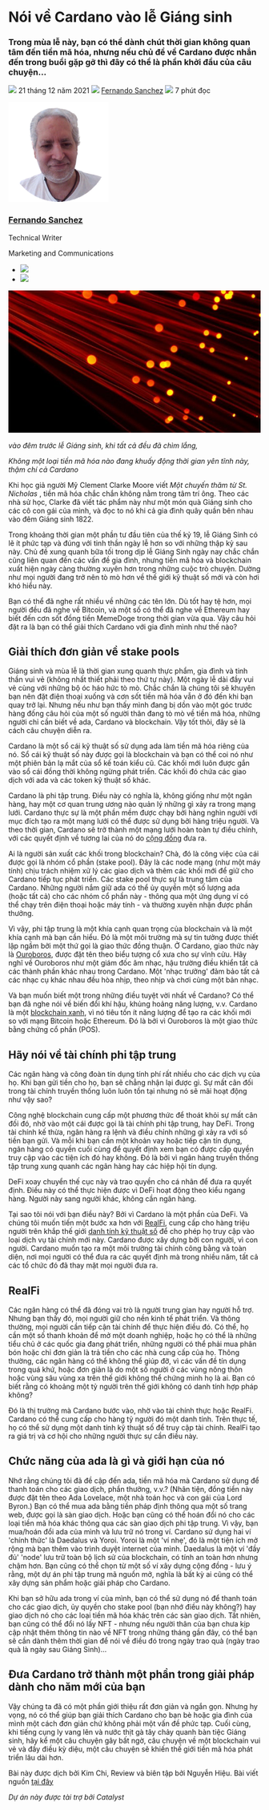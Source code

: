 # Nói về Cardano vào lễ Giáng sinh

### **Trong mùa lễ này, bạn có thể dành chút thời gian không quan tâm đến tiền mã hóa, nhưng nếu chủ đề về Cardano được nhắn đến trong buổi gặp gỡ thì đây có thể là phần khởi đầu của câu chuyện...**

![](img/2021-12-21-cardano-at-christmas-and-what-to-say-if-anyone-asks.002.png) 21 tháng 12 năm 2021 ![](img/2021-12-21-cardano-at-christmas-and-what-to-say-if-anyone-asks.002.png) [Fernando Sanchez](tmp//en/blog/authors/fernando-sanchez/page-1/) ![](img/2021-12-21-cardano-at-christmas-and-what-to-say-if-anyone-asks.003.png) 7 phút đọc

![Fernando Sanchez](img/2021-12-21-cardano-at-christmas-and-what-to-say-if-anyone-asks.004.png)[](tmp//en/blog/authors/fernando-sanchez/page-1/)

### [**Fernando Sanchez**](tmp//en/blog/authors/fernando-sanchez/page-1/)

Technical Writer

Marketing and Communications

- ![](img/2021-12-21-cardano-at-christmas-and-what-to-say-if-anyone-asks.005.png)[](mailto:fernando.sanchez@iohk.io "Email")
- ![](img/2021-12-21-cardano-at-christmas-and-what-to-say-if-anyone-asks.006.png)[](https://www.linkedin.com/in/linkedinsanchezf/ "LinkedIn")

![Nói về Cardano vào lễ Giáng sinh (nếu ai đó hỏi…)](img/2021-12-21-cardano-at-christmas-and-what-to-say-if-anyone-asks.007.jpeg)

*vào đêm trước lễ Giáng sinh, khi tất cả đều đã chìm lắng,*

*Không một loại tiền mã hóa nào đang khuấy động thời gian yên tĩnh này, thậm chí cả Cardano*

Khi học giả người Mỹ Clement Clarke Moore viết *Một chuyến thăm từ St. Nicholas* , tiền mã hóa chắc chắn không nằm trong tâm trí ông. Theo các nhà sử học, Clarke đã viết tác phẩm này như một món quà Giáng sinh cho các cô con gái của mình, và đọc to nó khi cả gia đình quây quần bên nhau vào đêm Giáng sinh 1822.

Trong khoảng thời gian một phần tư đầu tiên của thế kỷ 19, lễ Giáng Sinh có lẽ ít phức tạp và đúng với tinh thần ngày lễ hơn so với những thập kỷ sau này. Chủ đề xung quanh bữa tối trong dịp lễ Giáng Sinh ngày nay chắc chắn cũng liên quan đến các vấn đề gia đình, nhưng tiền mã hóa và blockchain xuất hiện ngày càng thường xuyên hơn trong những cuộc trò chuyện. Dường như mọi người đang trở nên tò mò hơn về thế giới kỹ thuật số mới và còn hơi khó hiểu này.

Bạn có thể đã nghe rất nhiều về những các tên lớn. Dù tốt hay tệ hơn, mọi người đều đã nghe về Bitcoin, và một số có thể đã nghe về Ethereum hay biết đến cơn sốt đồng tiền MemeDoge trong thời gian vừa qua. Vậy câu hỏi đặt ra là bạn có thể giải thích Cardano với gia đình mình như thế nào?

## **Giải thích đơn giản về stake pools**

Giáng sinh và mùa lễ là thời gian xung quanh thực phẩm, gia đình và tinh thần vui vẻ (không nhất thiết phải theo thứ tự này). Một ngày lễ dài đầy vui vẻ cùng với những bộ óc háo hức tò mò. Chắc chắn là chúng tôi sẽ khuyên bạn nên đặt điện thoại xuống và cơn sốt tiền mã hóa vẫn ở đó đến khi bạn quay trở lại. Nhưng nếu như bạn thấy mình đang bị dồn vào một góc trước hàng đống câu hỏi của một số người thân đang tò mò về tiền mã hóa, những người chỉ cần biết về ada, Cardano và blockchain. Vậy tốt thôi, đây sẽ là cách câu chuyện diễn ra.

Cardano là một sổ cái kỹ thuật số sử dụng ada làm tiền mã hóa riêng của nó. Sổ cái kỹ thuật số này được gọi là blockchain và bạn có thể coi nó như một phiên bản lạ mắt của sổ kế toán kiểu cũ. Các khối mới luôn được gắn vào sổ cái đồng thời không ngừng phát triển. Các khối đó chứa các giao dịch với ada và các token kỹ thuật số khác.

Cardano là phi tập trung. Điều này có nghĩa là, không giống như một ngân hàng, hay một cơ quan trung ương nào quản lý những gì xảy ra trong mạng lưới. Cardano thực sự là một phần mềm được chạy bởi hàng nghìn người với mục đích tạo ra một mạng lưới có thể được sử dụng bởi hàng triệu người. Và theo thời gian, Cardano sẽ trở thành một mạng lưới hoàn toàn tự điều chỉnh, với các quyết định về tương lai của nó do [cộng đồng](https://iohk.io/en/blog/posts/2020/09/10/project-catalyst-voltaire-bring-power-to-the-people/) đưa ra.

Ai là người sản xuất các khối trong blockchain? Chà, đó là công việc của cái được gọi là nhóm cổ phần (stake pool). Đây là các node mạng (như một máy tính) chịu trách nhiệm xử lý các giao dịch và thêm các khối mới để giữ cho Cardano tiếp tục phát triển. Các stake pool thực sự là trung tâm của Cardano. Những người nắm giữ ada có thể ủy quyền một số lượng ada (hoặc tất cả) cho các nhóm cổ phần này - thông qua một ứng dụng ví có thể chạy trên điện thoại hoặc máy tính - và thường xuyên nhận được phần thưởng.

Vì vậy, phi tập trung là một khía cạnh quan trọng của blockchain và là một khía cạnh mà bạn cần hiểu. Đó là một môi trường mà sự tin tưởng được thiết lập ngầm bởi một thứ gọi là giao thức đồng thuận. Ở Cardano, giao thức này là [Ouroboros](https://iohk.io/en/blog/posts/2020/06/23/the-ouroboros-path-to-decentralization/), được đặt tên theo biểu tượng cổ xưa cho sự vĩnh cửu. Hãy nghĩ về Ouroboros như một giám đốc âm nhạc, hậu trường điều khiển tất cả các thành phần khác nhau trong Cardano. Một 'nhạc trưởng' đảm bảo tất cả các nhạc cụ khác nhau đều hòa nhịp, theo nhịp và chơi cùng một bản nhạc.

Và bạn muốn biết một trong những điều tuyệt vời nhất về Cardano? Có thể bạn đã nghe nói về biến đổi khí hậu, khủng hoảng năng lượng, v.v. Cardano là một [blockchain xanh](https://iohk.io/en/blog/posts/2021/08/17/why-they-re-calling-cardano-the-green-blockchain/), vì nó tiêu tốn ít năng lượng để tạo ra các khối mới so với mạng Bitcoin hoặc Ethereum. Đó là bởi vì Ouroboros là một giao thức bằng chứng cổ phần (POS).

## **Hãy nói về tài chính phi tập trung**

Các ngân hàng và công đoàn tín dụng tính phí rất nhiều cho các dịch vụ của họ. Khi bạn gửi tiền cho họ, bạn sẽ chẳng nhận lại được gì. Sự mất cân đối trong tài chính truyền thống luôn luôn tồn tại nhưng nó sẽ mãi hoạt động như vậy sao?

Công nghệ blockchain cung cấp một phương thức để thoát khỏi sự mất cân đối đó, nhờ vào một cái được gọi là tài chính phi tập trung, hay DeFi. Trong tài chính kế thừa, ngân hàng ra lệnh và điều chỉnh những gì xảy ra với số tiền bạn gửi. Và mỗi khi bạn cần một khoản vay hoặc tiếp cận tín dụng, ngân hàng có quyền cuối cùng để quyết định xem bạn có được cấp quyền truy cập vào các tiện ích đó hay không. Đó là bởi vì ngân hàng truyền thống tập trung xung quanh các ngân hàng hay các hiệp hội tín dụng.

DeFi xoay chuyển thế cục này và trao quyền cho cá nhân để đưa ra quyết định. Điều này có thể thực hiện được vì DeFi hoạt động theo kiểu ngang hàng. Người này sang người khác, không cần ngân hàng.

Tại sao tôi nói với bạn điều này? Bởi vì Cardano là một phần của DeFi. Và chúng tôi muốn tiến một bước xa hơn với [RealFi](https://iohk.io/en/blog/posts/2021/11/25/welcome-to-the-age-of-realfi/), cung cấp cho hàng triệu người trên khắp thế giới [danh tính kỹ thuật số](https://www.atalaprism.io/) để cho phép họ truy cập vào loại dịch vụ tài chính mới này. Cardano được xây dựng bởi con người, vì con người. Cardano muốn tạo ra một môi trường tài chính công bằng và toàn diện, nơi mọi người có thể đưa ra các quyết định mà trong nhiều năm, tất cả các tổ chức đó đã thay mặt mọi người đưa ra.

## **RealFi**

Các ngân hàng có thể đã đóng vai trò là người trung gian hay người hỗ trợ. Nhưng bạn thấy đó, mọi người giữ cho nền kinh tế phát triển. Và thông thường, mọi người cần tiếp cận tài chính để thực hiện điều đó. Có thể, họ cần một số thanh khoản để mở một doanh nghiệp, hoặc họ có thể là những tiểu chủ ở các quốc gia đang phát triển, những người có thể phải mua phân bón hoặc chỉ đơn giản là trả tiền cho các nhà cung cấp của họ. Thông thường, các ngân hàng có thể không thể giúp đỡ, vì các vấn đề tín dụng trong quá khứ, hoặc đơn giản là do một số người ở các vùng nông thôn hoặc vùng sâu vùng xa trên thế giới không thể chứng minh họ là ai. Bạn có biết rằng có khoảng một tỷ người trên thế giới không có danh tính hợp pháp không?

Đó là thị trường mà Cardano bước vào, nhờ vào tài chính thực hoặc RealFi. Cardano có thể cung cấp cho hàng tỷ người đó một danh tính. Trên thực tế, họ có thể sử dụng một danh tính kỹ thuật số để truy cập tài chính. RealFi tạo ra giá trị và cơ hội cho những người thực sự cần điều này.

## **Chức năng của ada là gì và giới hạn của nó**

Nhớ rằng chúng tôi đã đề cập đến ada, tiền mã hóa mà Cardano sử dụng để thanh toán cho các giao dịch, phần thưởng, v.v.? (Nhân tiện, đồng tiền này được đặt tên theo Ada Lovelace, một nhà toán học và con gái của Lord Byron.) Bạn có thể mua ada bằng tiền pháp định thông qua một số trang web, được gọi là sàn giao dịch. Hoặc bạn cũng có thể hoán đổi nó cho các loại tiền mã hóa khác thông qua các sàn giao dịch phi tập trung. Vì vậy, bạn mua/hoán đổi ada của mình và lưu trữ nó trong ví. Cardano sử dụng hai ví 'chính thức' là Daedalus và Yoroi. Yoroi là một 'ví nhẹ', đó là một tiện ích mở rộng mà bạn thêm vào trình duyệt internet của mình. Daedalus là một ví 'đầy đủ' 'node' lưu trữ toàn bộ lịch sử của blockchain, có tính an toàn hơn nhưng chậm hơn. Bạn cũng có thể chọn từ một số ví xây dựng cộng đồng - lưu ý rằng, một dự án phi tập trung mã nguồn mở, nghĩa là bất kỳ ai cũng có thể xây dựng sản phẩm hoặc giải pháp cho Cardano.

Khi bạn sở hữu ada trong ví của mình, bạn có thể sử dụng nó để thanh toán cho các giao dịch, ủy quyền cho stake pool (bạn nhớ điều này không?) hay giao dịch nó cho các loại tiền mã hóa khác trên các sàn giao dịch. Tất nhiên, bạn cũng có thể đổi nó lấy NFT - nhưng nếu người thân của bạn chưa kịp cập nhật thêm thông tin nào về NFT trong những tháng gần đây, có thể bạn sẽ cần dành thêm thời gian để nói về điều đó trong ngày trao quà (ngày trao quà là ngày sau Giáng Sinh)...

## **Đưa Cardano trở thành một phần trong giải pháp dành cho năm mới của bạn**

Vậy chúng ta đã có một phần giới thiệu rất đơn giản và ngắn gọn. Nhưng hy vọng, nó có thể giúp bạn giải thích Cardano cho bạn bè hoặc gia đình của mình một cách đơn giản chứ không phải một vấn đề phức tạp. Cuối cùng, khi tiếng cụng ly vang lên và nước thịt gà tây chảy quanh bàn tiệc Giáng sinh, hãy kể một câu chuyện gây bất ngờ, câu chuyện về một blockchain vui vẻ và đầy điều kỳ diệu, một câu chuyện sẽ khiến thế giới tiền mã hóa phát triển lâu dài hơn. 

Bài này được dịch bởi Kim Chi, Review và biên tập bởi Nguyễn Hiệu. Bài viết nguồn [tại đây](https://iohk.io/en/blog/posts/2021/12/21/cardano-at-christmas-and-what-to-say-if-anyone-asks)

*Dự án này được tài trợ bởi Catalyst*
